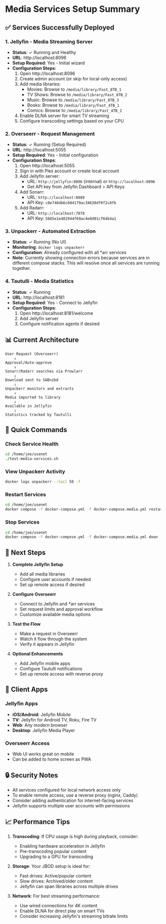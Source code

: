 # Media Services Setup Summary

## ✅ Services Successfully Deployed

### 1. **Jellyfin** - Media Streaming Server
- **Status**: ✓ Running and Healthy
- **URL**: http://localhost:8096
- **Setup Required**: Yes - Initial wizard
- **Configuration Steps**:
  1. Open http://localhost:8096
  2. Create admin account (or skip for local-only access)
  3. Add media libraries:
     - Movies: Browse to `/media/library/Fast_8TB_1`
     - TV Shows: Browse to `/media/library/Fast_8TB_2`
     - Music: Browse to `/media/library/Fast_8TB_3`
     - Books: Browse to `/media/library/Fast_4TB_1`
     - Comics: Browse to `/media/library/Fast_4TB_2`
  4. Enable DLNA server for smart TV streaming
  5. Configure transcoding settings based on your CPU

### 2. **Overseerr** - Request Management
- **Status**: ✓ Running (Setup Required)
- **URL**: http://localhost:5055
- **Setup Required**: Yes - Initial configuration
- **Configuration Steps**:
  1. Open http://localhost:5055
  2. Sign in with Plex account or create local account
  3. Add Jellyfin server:
     - URL: `http://jellyfin:8096` (internal) or `http://localhost:8096`
     - Get API key from Jellyfin Dashboard > API Keys
  4. Add Sonarr:
     - URL: `http://localhost:8989`
     - API Key: `c0e746db6c604179ac34630df0f2c8fb`
  5. Add Radarr:
     - URL: `http://localhost:7878`
     - API Key: `5685e1e402944f69ac4e0d01cf64b4a1`

### 3. **Unpackerr** - Automated Extraction
- **Status**: ✓ Running (No UI)
- **Monitoring**: `docker logs unpackerr`
- **Configuration**: Already configured with all *arr services
- **Note**: Currently showing connection errors because services are in different compose stacks. This will resolve once all services are running together.

### 4. **Tautulli** - Media Statistics
- **Status**: ✓ Running
- **URL**: http://localhost:8181
- **Setup Required**: Yes - Connect to Jellyfin
- **Configuration Steps**:
  1. Open http://localhost:8181/welcome
  2. Add Jellyfin server
  3. Configure notification agents if desired

## 📊 Current Architecture

```
User Request (Overseerr)
    ↓
Approval/Auto-approve
    ↓
Sonarr/Radarr searches via Prowlarr
    ↓
Download sent to SABnzbd
    ↓
Unpackerr monitors and extracts
    ↓
Media imported to library
    ↓
Available in Jellyfin
    ↓
Statistics tracked by Tautulli
```

## 🔧 Quick Commands

### Check Service Health
```bash
cd /home/joe/usenet
./test-media-services.sh
```

### View Unpackerr Activity
```bash
docker logs unpackerr --tail 50 -f
```

### Restart Services
```bash
cd /home/joe/usenet
docker compose -f docker-compose.yml -f docker-compose.media.yml restart jellyfin overseerr unpackerr tautulli
```

### Stop Services
```bash
cd /home/joe/usenet
docker compose -f docker-compose.yml -f docker-compose.media.yml down
```

## 🎯 Next Steps

1. **Complete Jellyfin Setup**
   - Add all media libraries
   - Configure user accounts if needed
   - Set up remote access if desired

2. **Configure Overseerr**
   - Connect to Jellyfin and *arr services
   - Set request limits and approval workflow
   - Customize available media options

3. **Test the Flow**
   - Make a request in Overseerr
   - Watch it flow through the system
   - Verify it appears in Jellyfin

4. **Optional Enhancements**
   - Add Jellyfin mobile apps
   - Configure Tautulli notifications
   - Set up remote access with reverse proxy

## 📱 Client Apps

### Jellyfin Apps
- **iOS/Android**: Jellyfin Mobile
- **TV**: Jellyfin for Android TV, Roku, Fire TV
- **Web**: Any modern browser
- **Desktop**: Jellyfin Media Player

### Overseerr Access
- Web UI works great on mobile
- Can be added to home screen as PWA

## 🔒 Security Notes

- All services configured for local network access only
- To enable remote access, use a reverse proxy (nginx, Caddy)
- Consider adding authentication for internet-facing services
- Jellyfin supports multiple user accounts with permissions

## 📈 Performance Tips

1. **Transcoding**: If CPU usage is high during playback, consider:
   - Enabling hardware acceleration in Jellyfin
   - Pre-transcoding popular content
   - Upgrading to a GPU for transcoding

2. **Storage**: Your JBOD setup is ideal for:
   - Fast drives: Active/popular content
   - Slow drives: Archived/older content
   - Jellyfin can span libraries across multiple drives

3. **Network**: For best streaming performance:
   - Use wired connections for 4K content
   - Enable DLNA for direct play on smart TVs
   - Consider increasing Jellyfin's streaming bitrate limits